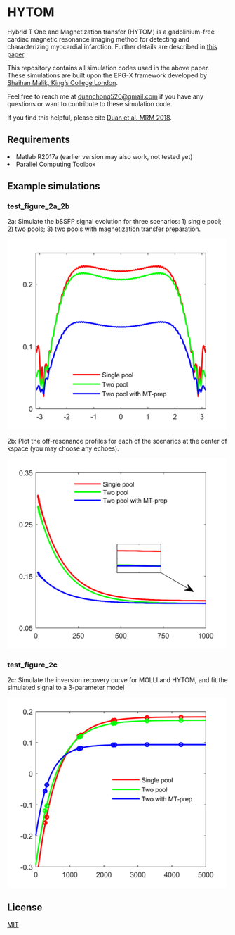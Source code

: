 

# HYTOM
Hybrid T One and Magnetization transfer (HYTOM) is a gadolinium-free cardiac magnetic resonance imaging method for detecting and characterizing myocardial infarction. Further details are described in <a href="https://onlinelibrary.wiley.com/doi/abs/10.1002/mrm.27636">this paper</a>.

This repository contains all simulation codes used in the above paper. These simulations are built upon the EPG-X framework developed by <a href="https://github.com/shaihanmalik">Shaihan Malik, King’s College London</a>.

Feel free to reach me at <a href="mailto:duanchong520@gmail.com">duanchong520@gmail.com</a> if you have any questions or want to contribute to these simulation code.

If you find this helpful, please cite <a href="https://onlinelibrary.wiley.com/doi/abs/10.1002/mrm.27636">Duan et al. MRM 2018</a>.

## Requirements
<li>Matlab R2017a (earlier version may also work, not tested yet)</li>
<li>Parallel Computing Toolbox</li>

## Example simulations
### test_figure_2a_2b
2a: Simulate the bSSFP signal evolution for three scenarios: 1) single pool; 2) two pools; 3) two pools with magnetization transfer preparation.

<img src="https://raw.githubusercontent.com/chongduan/HYTOM/master/Images/bSSFP_profile.png" width="500">

2b: Plot the off-resonance profiles for each of the scenarios at the center of kspace (you may choose any echoes).

<img src="https://raw.githubusercontent.com/chongduan/HYTOM/master/Images/bSSFP_to_ss.png" width="500">


### test_figure_2c
2c: Simulate the inversion recovery curve for MOLLI and HYTOM, and fit the simulated signal to a 3-parameter model

<img src="https://raw.githubusercontent.com/chongduan/HYTOM/master/Images/Relax.png" width="500">

## License

<a href="https://choosealicense.com/licenses/mit/">MIT</a>
